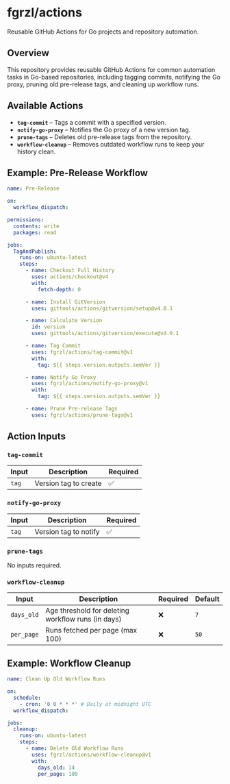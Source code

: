 # fgrzl/actions
Reusable GitHub Actions for Go projects and repository automation.

## Overview
This repository provides reusable GitHub Actions for common automation tasks in Go-based repositories, including tagging commits, notifying the Go proxy, pruning old pre-release tags, and cleaning up workflow runs.

## Available Actions
* **`tag-commit`** – Tags a commit with a specified version.
* **`notify-go-proxy`** – Notifies the Go proxy of a new version tag.
* **`prune-tags`** – Deletes old pre-release tags from the repository.
* **`workflow-cleanup`** – Removes outdated workflow runs to keep your history clean.

## Example: Pre-Release Workflow
```yaml
name: Pre-Release

on:
  workflow_dispatch:

permissions:
  contents: write
  packages: read

jobs:
  TagAndPublish:
    runs-on: ubuntu-latest
    steps:
      - name: Checkout Full History
        uses: actions/checkout@v4
        with:
          fetch-depth: 0

      - name: Install GitVersion
        uses: gittools/actions/gitversion/setup@v4.0.1

      - name: Calculate Version
        id: version
        uses: gittools/actions/gitversion/execute@v4.0.1

      - name: Tag Commit
        uses: fgrzl/actions/tag-commit@v1
        with:
          tag: ${{ steps.version.outputs.semVer }}

      - name: Notify Go Proxy
        uses: fgrzl/actions/notify-go-proxy@v1
        with:
          tag: ${{ steps.version.outputs.semVer }}

      - name: Prune Pre-release Tags
        uses: fgrzl/actions/prune-tags@v1
```

## Action Inputs
### `tag-commit`

| Input | Description           | Required |
| ----- | --------------------- | -------- |
| `tag` | Version tag to create | ✅        |

### `notify-go-proxy`

| Input | Description           | Required |
| ----- | --------------------- | -------- |
| `tag` | Version tag to notify | ✅        |

### `prune-tags`
No inputs required.

### `workflow-cleanup`
| Input      | Description                                        | Required | Default |
| ---------- | -------------------------------------------------- | -------- | ------- |
| `days_old` | Age threshold for deleting workflow runs (in days) | ❌        | `7`     |
| `per_page` | Runs fetched per page (max 100)                    | ❌        | `50`    |

## Example: Workflow Cleanup
```yaml
name: Clean Up Old Workflow Runs

on:
  schedule:
    - cron: '0 0 * * *' # Daily at midnight UTC
  workflow_dispatch:

jobs:
  cleanup:
    runs-on: ubuntu-latest
    steps:
      - name: Delete Old Workflow Runs
        uses: fgrzl/actions/workflow-cleanup@v1
        with:
          days_old: 14
          per_page: 100
```
